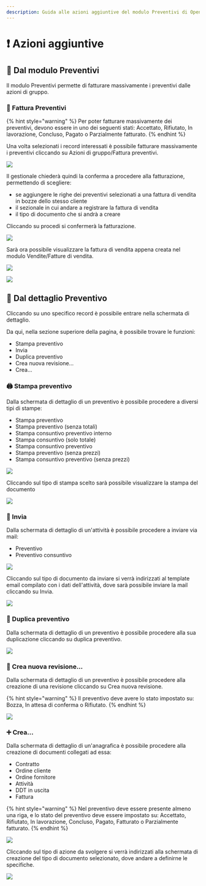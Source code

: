 ```yaml
---
description: Guida alle azioni aggiuntive del modulo Preventivi di OpenSTAManager
---
```


# ❗ Azioni aggiuntive

## 👥 Dal modulo Preventivi

Il modulo Preventivi permette di fatturare massivamente i preventivi dalle azioni di gruppo.

### 📃 Fattura Preventivi

{% hint style="warning" %}
Per poter fatturare massivamente dei preventivi, devono essere in uno dei seguenti stati: Accettato, Rifiutato, In lavorazione, Concluso, Pagato o Parzialmente fatturato.
{% endhint %}

Una volta selezionati i record interessati è possibile fatturare massivamente i preventivi cliccando su Azioni di gruppo/Fattura preventivi.

![](<../../../.gitbook/assets/image (70) (1) (1).png>)

Il gestionale chiederà quindi la conferma a procedere alla fatturazione, permettendo di scegliere:

* se aggiungere le righe dei preventivi selezionati a una fattura di vendita in bozze dello stesso cliente
* il sezionale in cui andare a registrare la fattura di vendita
* il tipo di documento che si andrà a creare

Cliccando su procedi si confermerà la fatturazione.

![](<../../../.gitbook/assets/image (85) (1) (1) (1).png>)

Sarà ora possibile visualizzare la fattura di vendita appena creata nel modulo Vendite/Fatture di vendita.

![](<../../../.gitbook/assets/image (29) (1) (1) (1).png>)

![](<../../../.gitbook/assets/image (57) (1) (1).png>)

## 👤 Dal dettaglio Preventivo

Cliccando su uno specifico record è possibile entrare nella schermata di dettaglio.

Da qui, nella sezione superiore della pagina, è possibile trovare le funzioni:

* Stampa preventivo
* Invia
* Duplica preventivo
* Crea nuova revisione...
* Crea...

### 🖨️ Stampa preventivo

Dalla schermata di dettaglio di un preventivo è possibile procedere a diversi tipi di stampe:

* Stampa preventivo
* Stampa preventivo (senza totali)
* Stampa consuntivo preventivo interno
* Stampa consuntivo (solo totale)
* Stampa consuntivo preventivo
* Stampa preventivo (senza prezzi)
* Stampa consuntivo preventivo (senza prezzi)

![](<../../../.gitbook/assets/image (37) (1).png>)

Cliccando sul tipo di stampa scelto sarà possibile visualizzare la stampa del documento

![](<../../../.gitbook/assets/image (23) (1) (1).png>)

### 📧 Invia

Dalla schermata di dettaglio di un'attività è possibile procedere a inviare via mail:

* Preventivo
* Preventivo consuntivo

![](<../../../.gitbook/assets/image (96) (1) (1) (1).png>)

Cliccando sul tipo di documento da inviare si verrà indirizzati al template email compilato con i dati dell'attività, dove sarà possibile inviare la mail cliccando su Invia.

![](<../../../.gitbook/assets/image (69) (2) (1) (1).png>)

### 🧬 Duplica preventivo

Dalla schermata di dettaglio di un preventivo è possibile procedere alla sua duplicazione cliccando su duplica preventivo.

![](<../../../.gitbook/assets/image (42) (1).png>)

### 📃 Crea nuova revisione...

Dalla schermata di dettaglio di un preventivo è possibile procedere alla creazione di una revisione cliccando su Crea nuova revisione.

{% hint style="warning" %}
Il preventivo deve avere lo stato impostato su: Bozza, In attesa di conferma o Rifiutato.
{% endhint %}

![](<../../../.gitbook/assets/image (46).png>)

### ➕ Crea...

Dalla schermata di dettaglio di un'anagrafica è possibile procedere alla creazione di documenti collegati ad essa:

* Contratto
* Ordine cliente
* Ordine fornitore
* Attività
* DDT in uscita
* Fattura

{% hint style="warning" %}
Nel preventivo deve essere presente almeno una riga, e lo stato del preventivo deve essere impostato su: Accettato, Rifiutato, In lavorazione, Concluso, Pagato, Fatturato o Parzialmente fatturato.
{% endhint %}

![](<../../../.gitbook/assets/image (53).png>)

Cliccando sul tipo di azione da svolgere si verrà indirizzati alla schermata di creazione del tipo di documento selezionato, dove andare a definirne le specifiche.

![](<../../../.gitbook/assets/image (94) (1) (2).png>)
